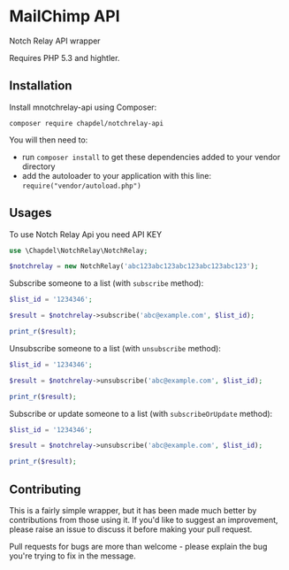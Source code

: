 # MailChimp API

Notch Relay API wrapper

Requires PHP 5.3 and hightler.

## Installation

Install mnotchrelay-api using Composer:

```
composer require chapdel/notchrelay-api
```

You will then need to:

- run `composer install` to get these dependencies added to your vendor directory
- add the autoloader to your application with this line: `require("vendor/autoload.php")`

## Usages

To use Notch Relay Api you need API KEY

```php
use \Chapdel\NotchRelay\NotchRelay;

$notchrelay = new NotchRelay('abc123abc123abc123abc123abc123');
```

Subscribe someone to a list (with `subscribe` method):

```php
$list_id = '1234346';

$result = $notchrelay->subscribe('abc@example.com', $list_id);

print_r($result);
```

Unsubscribe someone to a list (with `unsubscribe` method):

```php
$list_id = '1234346';

$result = $notchrelay->unsubscribe('abc@example.com', $list_id);

print_r($result);
```

Subscribe or update someone to a list (with `subscribeOrUpdate` method):

```php
$list_id = '1234346';

$result = $notchrelay->unsubscribe('abc@example.com', $list_id);

print_r($result);
```

## Contributing

This is a fairly simple wrapper, but it has been made much better by contributions from those using it. If you'd like to suggest an improvement, please raise an issue to discuss it before making your pull request.

Pull requests for bugs are more than welcome - please explain the bug you're trying to fix in the message.
